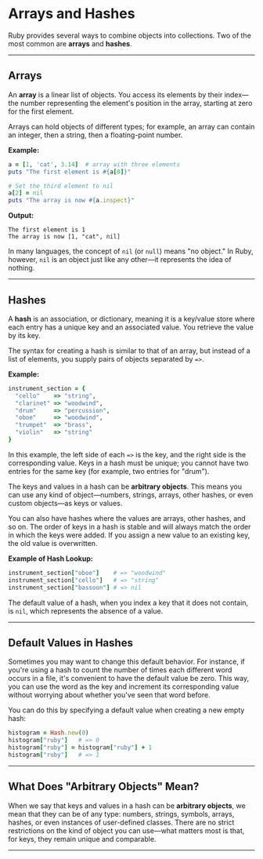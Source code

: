 
# Arrays and Hashes

Ruby provides several ways to combine objects into collections. Two of the most common are **arrays** and **hashes**.

---

## Arrays

An **array** is a linear list of objects. You access its elements by their index—the number representing the element's position in the array, starting at zero for the first element.

Arrays can hold objects of different types; for example, an array can contain an integer, then a string, then a floating-point number.

**Example:**

```ruby
a = [1, 'cat', 3.14]  # array with three elements
puts "The first element is #{a[0]}"

# Set the third element to nil
a[2] = nil
puts "The array is now #{a.inspect}"
```

**Output:**

```
The first element is 1
The array is now [1, "cat", nil]
```

In many languages, the concept of `nil` (or `null`) means "no object." In Ruby, however, `nil` is an object just like any other—it represents the idea of nothing.

---

## Hashes

A **hash** is an association, or dictionary, meaning it is a key/value store where each entry has a unique key and an associated value. You retrieve the value by its key.

The syntax for creating a hash is similar to that of an array, but instead of a list of elements, you supply pairs of objects separated by `=>`.

**Example:**

```ruby
instrument_section = {
  "cello"    => "string",
  "clarinet" => "woodwind",
  "drum"     => "percussion",
  "oboe"     => "woodwind",
  "trumpet"  => "brass",
  "violin"   => "string"
}
```

In this example, the left side of each `=>` is the key, and the right side is the corresponding value. Keys in a hash must be unique; you cannot have two entries for the same key (for example, two entries for "drum").

The keys and values in a hash can be **arbitrary objects**. This means you can use any kind of object—numbers, strings, arrays, other hashes, or even custom objects—as keys or values.

You can also have hashes where the values are arrays, other hashes, and so on. The order of keys in a hash is stable and will always match the order in which the keys were added. If you assign a new value to an existing key, the old value is overwritten.

**Example of Hash Lookup:**

```ruby
instrument_section["oboe"]    # => "woodwind"
instrument_section["cello"]   # => "string"
instrument_section["bassoon"] # => nil
```

The default value of a hash, when you index a key that it does not contain, is `nil`, which represents the absence of a value.

---

## Default Values in Hashes

Sometimes you may want to change this default behavior. For instance, if you're using a hash to count the number of times each different word occurs in a file, it's convenient to have the default value be zero. This way, you can use the word as the key and increment its corresponding value without worrying about whether you've seen that word before.

You can do this by specifying a default value when creating a new empty hash:

```ruby
histogram = Hash.new(0)
histogram["ruby"]   # => 0
histogram["ruby"] = histogram["ruby"] + 1
histogram["ruby"]   # => 1
```

---

## What Does "Arbitrary Objects" Mean?

When we say that keys and values in a hash can be **arbitrary objects**, we mean that they can be of any type: numbers, strings, symbols, arrays, hashes, or even instances of user-defined classes. There are no strict restrictions on the kind of object you can use—what matters most is that, for keys, they remain unique and comparable.

---